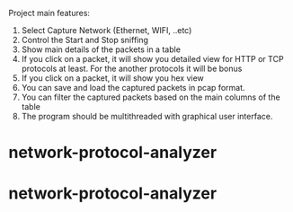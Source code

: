 Project main features:
1. Select Capture Network (Ethernet, WIFI, ..etc)
2. Control the Start and Stop sniffing
3. Show main details of the packets in a table
4. If you click on a packet, it will show you detailed view for HTTP or TCP protocols at least. For
the another protocols it will be bonus
5. If you click on a packet, it will show you hex view
6. You can save and load the captured packets in pcap format.
7. You can filter the captured packets based on the main columns of the table
8. The program should be multithreaded with graphical user interface.
# network-protocol-analyzer
# network-protocol-analyzer
